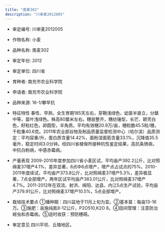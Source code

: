 ```yaml
---
title: "南麦302"
description: "川审麦2012005"
---
```

* 审定编号:  川审麦2012005

*  作物名称:  小麦

*  品种名称:  南麦302

*  审定年份:  2012

*  审定单位:  四川省

* 育种者:  南充市农业科学院

*  申请者:  南充市农业科学院

*  品种来源:  16-1/攀早抗

*  特征特性
春性、早熟，全生育期185天左右，芽鞘浅绿色，幼苗半直立，分蘖中等，苗叶浅绿色。株高80厘米左右。穗层整齐，穗纺锤型，长芒、颖壳白色，籽粒红色，卵圆型，半角质。平均有效穗20.9万/亩，穗粒数45.5粒/穗，千粒重40.6克。2011年农业部谷物及制品质量监督检测中心（哈尔滨）品质测定：平均容重/升，蛋白质含量14.42%，面粉湿面筋含量33.1%，沉降值35.5毫升，稳定时间3.0分钟。经四川省植保所接种抗性鉴定结果，高抗条锈病，中抗白粉病，中感赤霉病。

*  产量表现
2009-2010年度参加四川省小麦区试，平均亩产392.2公斤，比对照绵麦37增产4.1%，差异显著，8点中6点增产，增产点占试点的75%。2010-2011年度续试，平均亩产373.8公斤，比对照绵麦37增产5.3%，差异极显著，7点全部增产。两年区试平均亩产383.01公斤，比对照绵麦37增产4.7%。2011-2012年在双流、射洪、绵阳、达县、内江5点生产试验，平均亩产379.91公斤，比对照绵麦37增产10.5%，5点全部增产。

*  栽培技术要点
①播种期：四川盆地于11月上旬为宜。②基本苗：每亩13-16万。③施肥：亩施纯氮8-12公斤，P2O510,K2O 8。④田间管理：注意防治蚜虫和赤霉病。⑤适时收获：预防穗萌。

*  审定意见
四川平坝、丘陵地区。
